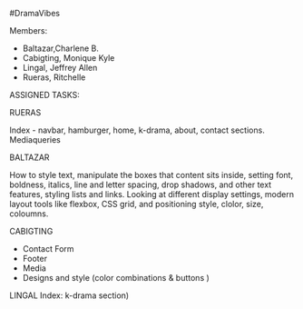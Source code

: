 #DramaVibes

Members:

- Baltazar,Charlene B.
- Cabigting, Monique Kyle
- Lingal, Jeffrey Allen
- Rueras, Ritchelle


ASSIGNED TASKS:

RUERAS

Index - navbar, hamburger, home, k-drama, about, contact sections.
Mediaqueries

BALTAZAR

 How to style text, manipulate the boxes that content sits inside, setting font, boldness, italics, line and letter spacing, drop shadows, and other text features, styling lists and links. 
Looking at different display settings, modern layout tools like flexbox, CSS grid, and positioning style, clolor, 
size, coloumns.

CABIGTING

- Contact Form
- Footer
- Media
- Designs and style (color combinations & buttons )

LINGAL
Index: k-drama section)

